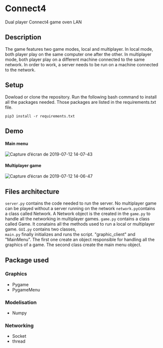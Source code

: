 # Connect4
Dual player Connect4 game oven LAN

## Description
The game features two game modes, local and multiplayer. In local mode, both player play on the same computer one after the other. In multiplayer mode, both player play on a different machine connected to the same network. In order to work, a server needs to be run on a machine connected to the network.
## Setup
Dowload or clone the repository. 
Run the following bash command to install all the packages needed. Those packages are listed in the requirements.txt file.

``` pip3 install -r requirements.txt ```
## Demo
#### Main menu
![Capture d’écran de 2019-07-12 14-07-43](https://user-images.githubusercontent.com/51379148/61144855-58209e00-a4d6-11e9-9be3-b3f1f8fbce4f.png)

#### Multiplayer game 
![Capture d’écran de 2019-07-12 14-06-47](https://user-images.githubusercontent.com/51379148/61144921-83a38880-a4d6-11e9-8de1-58e39df1df5c.png)

## Files architecture
```server.py``` contains the code needed to run the server. No multiplayer game can be played without a server running on the network
```network.py```contains a class called Network. A Network object is the created in the ```game.py``` to handle all the networking in multiplayer games.
```game.py``` contains a class called Game. It conatains all the methods used to run a local or multiplayer game.
```GUI.py``` contains two classes,  
```main.py``` finally initializes and runs the script. "graphic_client" and "MainMenu". The first one create an object responsible for handling all the graphics of a game. The second class create the main menu object.

## Package used
### Graphics
* Pygame
* PygameMenu

### Modelisation
* Numpy

### Networking
* Socket
* thread
